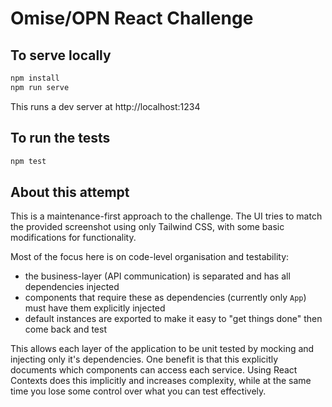 # Omise/OPN React Challenge

## To serve locally

```sh
npm install
npm run serve
```

This runs a dev server at http://localhost:1234

## To run the tests

```sh
npm test
```

## About this attempt

This is a maintenance-first approach to the challenge. The UI tries to match the provided screenshot using only Tailwind CSS, with some basic modifications for functionality.

Most of the focus here is on code-level organisation and testability:

- the business-layer (API communication) is separated and has all dependencies injected
- components that require these as dependencies (currently only `App`) must have them explicitly injected
- default instances are exported to make it easy to "get things done" then come back and test

This allows each layer of the application to be unit tested by mocking and injecting only it's dependencies. One benefit is that this explicitly documents which components can access each service. Using React Contexts does this implicitly and increases complexity, while at the same time you lose some control over what you can test effectively.
